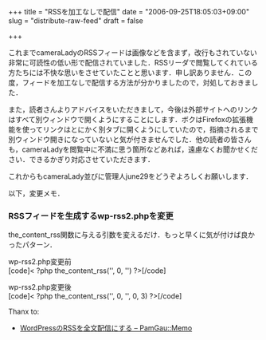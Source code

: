 +++
title = "RSSを加工なしで配信"
date = "2006-09-25T18:05:03+09:00"
slug = "distribute-raw-feed"
draft = false

+++

<p>これまでcameraLadyのRSSフィードは画像などを含まず，改行もされていない非常に可読性の低い形で配信されていました．RSSリーダで閲覧してくれている方たちには不快な思いをさせていたことと思います．申し訳ありません．この度，フィードを加工なしで配信する方法が分かりましたので，対処しておきました．</p>
<p>また，読者さんよりアドバイスをいただきまして，今後は外部サイトへのリンクはすべて別ウィンドウで開くようにすることにします．ボクはFirefoxの拡張機能を使ってリンクはとにかく別タブに開くようにしていたので，指摘されるまで別ウィンドウ開きになっていないと気が付きませんでした．他の読者の皆さんも，cameraLadyを閲覧中に不満に思う箇所などあれば，遠慮なくお聞かせください．できるかぎり対応させていただきます．</p>
<p>これからもcameraLady並びに管理人june29をどうぞよろしくお願いします．</p>
<p>以下，変更メモ．</p>
<h3>RSSフィードを生成するwp-rss2.phpを変更</h3>
<p>the_content_rss関数に与える引数を変えるだけ．もっと早くに気が付けば良かったパターン．</p>
<p>wp-rss2.php変更前<br />
[code]< ?php the_content_rss('', 0, '') ?>[/code]</p>
<p>wp-rss2.php変更後<br />
[code]< ?php the_content_rss('', 0, '', 0, 3) ?>[/code]</p>
<p>Thanx to:</p>
<ul>
<li><a href="http://www1.atword.jp/mouse/archives/63" target="_blank">WordPressのRSSを全文配信にする &#8211; PamGau::Memo</a></li>
</ul>
